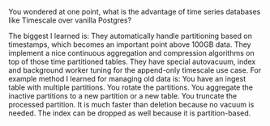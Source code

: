 You wondered at one point, what is the advantage of time series databases like Timescale over vanilla Postgres? 
 
The biggest I learned is:
They automatically handle partitioning based on timestamps, which becomes an important point above 100GB data.
They implement a nice continuous aggregation and compression algorithms on top of those time partitioned tables.
They have special autovacuum, index and background worker tuning for the append-only timescale use case. 
For example method I learned for managing old data is:
You have an ingest table with multiple partitions.
You rotate the partitions.
You aggregate the inactive partitions to a new partition or a new table.
You truncate the processed partition. It is much faster than deletion because no vacuum is needed. The index can be dropped as well because it is partition-based.